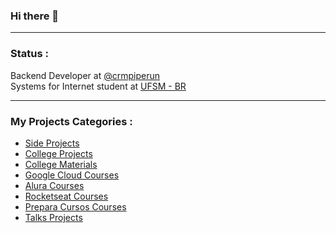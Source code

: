 ### Hi there 👋
___
### Status :
Backend Developer at [@crmpiperun](https://github.com/crmpiperun)  
Systems for Internet student at [UFSM - BR](https://www.ufsm.br/)

___
### My Projects Categories :
- [Side Projects](https://github.com/williamtrindade?tab=repositories&q=side-project&type=&language=&sort=)
- [College Projects](https://github.com/williamtrindade?tab=repositories&q=college-project-&type=&language=&sort=)
- [College Materials](https://github.com/williamtrindade?tab=repositories&q=csi-&type=&language=&sort=)
- [Google Cloud Courses](https://github.com/williamtrindade?tab=repositories&q=google-cloud-course&type=&language=&sort=)
- [Alura Courses](https://github.com/williamtrindade?tab=repositories&q=alura-&type=&language=&sort=)
- [Rocketseat Courses](https://github.com/williamtrindade?tab=repositories&q=rocketseat-&type=&language=&sort=)
- [Prepara Cursos Courses](https://github.com/williamtrindade?tab=repositories&q=prepara-cursos-&type=&language=&sort=)
- [Talks Projects](https://github.com/williamtrindade?tab=repositories&q=talk-&type=&language=&sort=)
